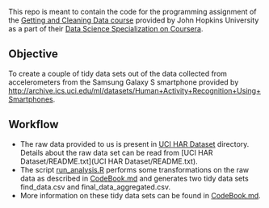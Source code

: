 This repo is meant to contain the code for the programming assignment of the [Getting and Cleaning Data course](https://www.coursera.org/learn/data-cleaning) provided by John Hopkins University as a part of their [Data Science Specialization on Coursera](https://www.coursera.org/specializations/jhu-data-science).

## Objective
To create a couple of tidy data sets out of the data collected from accelerometers from the Samsung Galaxy S smartphone provided by http://archive.ics.uci.edu/ml/datasets/Human+Activity+Recognition+Using+Smartphones.

## Workflow
- The raw data provided to us is present in [UCI HAR Dataset](https://github.com/Priyansh121096/DSCourse3Assignment1/tree/main/UCI%20HAR%20Dataset) directory. Details about the raw data set can be read from [UCI HAR Dataset/README.txt](UCI HAR Dataset/README.txt).
- The script [run_analysis.R](run_analysis.R) performs some transformations on the raw data as described in [CodeBook.md](CodeBook.md) and generates two tidy data sets find_data.csv and final_data_aggregated.csv.
- More information on these tidy data sets can be found in [CodeBook.md](CodeBook.md).

